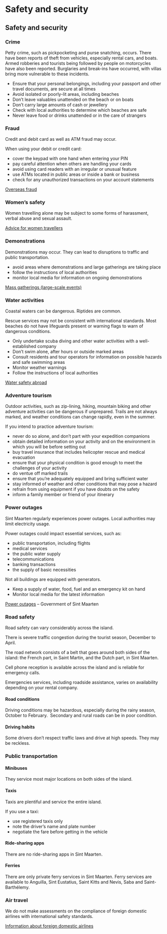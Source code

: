 # Safety and security

## Safety and security

### Crime

Petty crime, such as pickpocketing and purse snatching, occurs. There have been reports of theft from vehicles, especially rental cars, and boats. Armed robberies and tourists being followed by people on motorcycles have also been reported. Burglaries and break-ins have occurred, with villas bring more vulnerable to these incidents.

* Ensure that your personal belongings, including your passport and other travel documents, are secure at all times
* Avoid isolated or poorly-lit areas, including beaches
* Don’t leave valuables unattended on the beach or on boats
* Don’t carry large amounts of cash or jewellery
* Check with local authorities to determine which beaches are safe
* Never leave food or drinks unattended or in the care of strangers

### Fraud

Credit and debit card as well as ATM fraud may occur.

When using your debit or credit card:

* cover the keypad with one hand when entering your PIN
* pay careful attention when others are handling your cards
* avoid using card readers with an irregular or unusual feature
* use ATMs located in public areas or inside a bank or business
* check for any unauthorized transactions on your account statements

[Overseas fraud](https://travel.gc.ca/travelling/health-safety/overseas-fraud?_ga=2.149920178.543699328.1685383444-1405742948.1680118138)

### Women’s safety

Women travelling alone may be subject to some forms of harassment, verbal abuse and sexual assault.

[Advice for women travellers](https://travel.gc.ca/travelling/health-safety/advice-for-women-travellers)

### Demonstrations

Demonstrations may occur. They can lead to disruptions to traffic and public transportation.

* avoid areas where demonstrations and large gatherings are taking place
* follow the instructions of local authorities
* monitor local media for information on ongoing demonstrations

[Mass gatherings (large-scale events)](https://travel.gc.ca/travelling/health-safety/mass-gatherings)

### Water activities

Coastal waters can be dangerous. Riptides are common.

Rescue services may not be consistent with international standards. Most beaches do not have lifeguards present or warning flags to warn of dangerous conditions.

* Only undertake scuba diving and other water activities with a well-established company
* Don’t swim alone, after hours or outside marked areas
* Consult residents and tour operators for information on possible hazards and safe swimming areas
* Monitor weather warnings
* Follow the instructions of local authorities

[Water safety abroad](https://travel.gc.ca/travelling/health-safety/water-safety)

### Adventure tourism

Outdoor activities, such as zip-lining, hiking, mountain biking and other adventure activities can be dangerous if unprepared. Trails are not always marked, and weather conditions can change rapidly, even in the summer.

If you intend to practice adventure tourism:

* never do so alone, and don’t part with your expedition companions
* obtain detailed information on your activity and on the environment in which you will be before setting out
* buy travel insurance that includes helicopter rescue and medical evacuation
* ensure that your physical condition is good enough to meet the challenges of your activity
* do ventue off marked trails
* ensure that you’re adequately equipped and bring sufficient water
* stay informed of weather and other conditions that may pose a hazard
* refrain from using equipment if you have doubts on the safety
* inform a family member or friend of your itinerary

### Power outages

Sint Maarten regularly experiences power outages. Local authorities may limit electricity usage.

Power outages could impact essential services, such as:

* public transportation, including flights
* medical services
* the public water supply
* telecommunications
* banking transactions
* the supply of basic necessities

Not all buildings are equipped with generators.

* Keep a supply of water, food, fuel and an emergency kit on hand
* Monitor local media for the latest information

[Power outages](https://www.sintmaartengov.org/Ministries/General-Affairs/Pages/Power-Outages.aspx) – Government of Sint Maarten

### Road safety

Road safety can vary considerably across the island.

There is severe traffic congestion during the tourist season, December to April.

The road network consists of a belt that goes around both sides of the island: the French part, in Saint Martin, and the Dutch part, in Sint Maarten.

Cell phone reception is available across the island and is reliable for emergency calls.

Emergencies services, including roadside assistance, varies on availability depending on your rental company.

#### Road conditions

Driving conditions may be hazardous, especially during the rainy season, October to February.  Secondary and rural roads can be in poor condition.

#### Driving habits

Some drivers don’t respect traffic laws and drive at high speeds. They may be reckless.

### Public transportation

#### Minibuses

They service most major locations on both sides of the island.

#### Taxis

Taxis are plentiful and service the entire island.

If you use a taxi:

* use registered taxis only
* note the driver’s name and plate number
* negotiate the fare before getting in the vehicle

#### Ride-sharing apps

There are no ride-sharing apps in Sint Maarten.

#### Ferries

There are only private ferry services in Sint Maarten. Ferry services are available to Anguilla, Sint Eustatius, Saint Kitts and Nevis, Saba and Saint-Barthélemy.

### Air travel

We do not make assessments on the compliance of foreign domestic airlines with international safety standards.

[Information about foreign domestic airlines](https://travel.gc.ca/air/in-flight-safety#other)